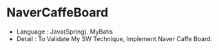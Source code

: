 # NaverCaffeBoard
 - Language : Java(Spring). MyBatis
 - Detail : To Validate My SW Technique, Implement Naver Caffe Board.
